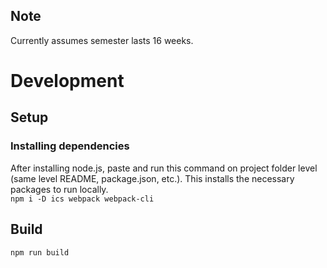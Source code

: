 ## Note
Currently assumes semester lasts 16 weeks.

# Development
## Setup
### Installing dependencies
After installing node.js, paste and run this command on project folder level (same level README, package.json, etc.). This installs the necessary packages to run locally. \
```npm i -D ics webpack webpack-cli```
## Build
```npm run build```
